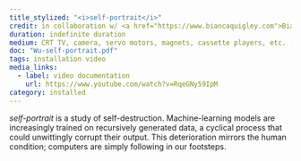 ```yaml
---
title_stylized: "<i>self-portrait</i>"
credit: in collaboration w/ <a href="https://www.biancaquigley.com">Bianca Quigley</a>
duration: indefinite duration
medium: CRT TV, camera, servo motors, magnets, cassette players, etc. (see documentation for detail)
doc: "Wu-self-portrait.pdf"
tags: installation video
media_links:
  - label: video documentation
    url: https://www.youtube.com/watch?v=RqeGNy59IpM
category: installed
---
```


*self-portrait* is a study of self-destruction. Machine-learning models are increasingly trained on recursively generated data, a cyclical process that could unwittingly corrupt their output. This deterioration mirrors the human condition; computers are simply following in our footsteps.